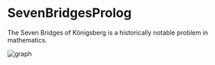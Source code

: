# SevenBridgesProlog
The Seven Bridges of Königsberg is a historically notable problem in mathematics.

![graph](https://github.com/Fantomext/SevenBridgesProlog/assets/96086777/906bdfc1-feae-4389-934b-c0fc30c4b52f)
